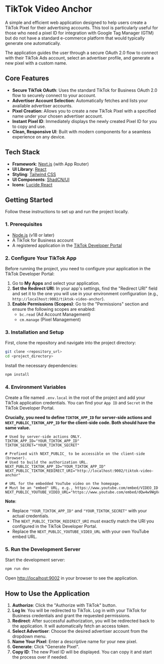
# TikTok Video Anchor

A simple and efficient web application designed to help users create a TikTok Pixel for their advertising accounts. This tool is particularly useful for those who need a pixel ID for integration with Google Tag Manager (GTM) but do not have a standard e-commerce platform that would typically generate one automatically.

The application guides the user through a secure OAuth 2.0 flow to connect with their TikTok Ads account, select an advertiser profile, and generate a new pixel with a custom name.

## Core Features

- **Secure TikTok OAuth**: Uses the standard TikTok for Business OAuth 2.0 flow to securely connect to your account.
- **Advertiser Account Selection**: Automatically fetches and lists your available advertiser accounts.
- **Pixel Creation**: Allows you to create a new TikTok Pixel with a specified name under your chosen advertiser account.
- **Instant Pixel ID**: Immediately displays the newly created Pixel ID for you to copy and use.
- **Clean, Responsive UI**: Built with modern components for a seamless experience on any device.

## Tech Stack

- **Framework**: [Next.js](https://nextjs.org/) (with App Router)
- **UI Library**: [React](https://react.dev/)
- **Styling**: [Tailwind CSS](https://tailwindcss.com/)
- **UI Components**: [ShadCN/UI](https://ui.shadcn.com/)
- **Icons**: [Lucide React](https://lucide.dev/)

## Getting Started

Follow these instructions to set up and run the project locally.

### 1. Prerequisites

- [Node.js](https://nodejs.org/) (v18 or later)
- A TikTok for Business account
- A registered application in the [TikTok Developer Portal](https://business-api.tiktok.com/portal/)

### 2. Configure Your TikTok App

Before running the project, you need to configure your application in the TikTok Developer Portal:

1.  Go to **My Apps** and select your application.
2.  **Set the Redirect URI**: In your app's settings, find the "Redirect URI" field and set it to the one you will use in your environment configuration (e.g., `http://localhost:9002/tiktok-video-anchor`).
3.  **Enable Permissions (Scopes)**: Go to the "Permissions" section and ensure the following scopes are enabled:
    *   `bc.read` (Ad Account Management)
    *   `cm.manage` (Pixel Management)

### 3. Installation and Setup

First, clone the repository and navigate into the project directory:

```bash
git clone <repository_url>
cd <project_directory>
```

Install the necessary dependencies:

```bash
npm install
```

### 4. Environment Variables

Create a file named `.env.local` in the root of the project and add your TikTok application credentials. You can find your `App ID` and `Secret` in the TikTok Developer Portal.

**Crucially, you need to define `TIKTOK_APP_ID` for server-side actions and `NEXT_PUBLIC_TIKTOK_APP_ID` for the client-side code. Both should have the same value.**

```env
# Used by server-side actions ONLY.
TIKTOK_APP_ID="YOUR_TIKTOK_APP_ID"
TIKTOK_SECRET="YOUR_TIKTOK_SECRET"

# Prefixed with NEXT_PUBLIC_ to be accessible on the client-side (browser).
# Used to build the authorization URL.
NEXT_PUBLIC_TIKTOK_APP_ID="YOUR_TIKTOK_APP_ID"
NEXT_PUBLIC_TIKTOK_REDIRECT_URI="http://localhost:9002/tiktok-video-anchor"

# URL for the embedded YouTube video on the homepage.
# Must be an "embed" URL, e.g., https://www.youtube.com/embed/VIDEO_ID
NEXT_PUBLIC_YOUTUBE_VIDEO_URL="https://www.youtube.com/embed/dQw4w9WgXcQ"
```

**Note**:
- Replace `"YOUR_TIKTOK_APP_ID"` and `"YOUR_TIKTOK_SECRET"` with your actual credentials.
- The `NEXT_PUBLIC_TIKTOK_REDIRECT_URI` must exactly match the URI you configured in the TikTok Developer Portal.
- Replace the `NEXT_PUBLIC_YOUTUBE_VIDEO_URL` with your own YouTube embed URL.

### 5. Run the Development Server

Start the development server:

```bash
npm run dev
```

Open [http://localhost:9002](http://localhost:9002) in your browser to see the application.

## How to Use the Application

1.  **Authorize**: Click the "Authorize with TikTok" button.
2.  **Log In**: You will be redirected to TikTok. Log in with your TikTok for Business credentials and grant the requested permissions.
3.  **Redirect**: After successful authorization, you will be redirected back to the application. It will automatically fetch an access token.
4.  **Select Advertiser**: Choose the desired advertiser account from the dropdown menu.
5.  **Name Your Pixel**: Enter a descriptive name for your new pixel.
6.  **Generate**: Click "Generate Pixel".
7.  **Copy ID**: The new Pixel ID will be displayed. You can copy it and start the process over if needed.

